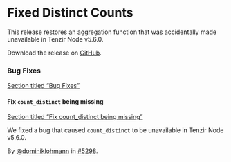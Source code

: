 # Fixed Distinct Counts

This release restores an aggregation function that was accidentally made unavailable in Tenzir Node v5.6.0.

Download the release on [GitHub](https://github.com/tenzir/tenzir/releases/tag/v5.6.1).

### Bug Fixes

[Section titled “Bug Fixes”](#bug-fixes)

#### Fix `count_distinct` being missing

[Section titled “Fix count\_distinct being missing”](#fix-count_distinct-being-missing)

We fixed a bug that caused `count_distinct` to be unavailable in Tenzir Node v5.6.0.

By [@dominiklohmann](https://github.com/dominiklohmann) in [#5298](https://github.com/tenzir/tenzir/pull/5298).